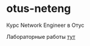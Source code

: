 # otus-neteng
Курс Network Engineer в Отус

Лабораторные работы [тут](https://github.com/lupus23ua/otus-neteng/tree/main/labs)

